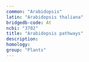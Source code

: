 ```yaml
---
common: "Arabidopsis"
latin: "Arabidopsis thaliana"
bridgedb-code: At
ncbi: "3702"
title: "Arabidopsis pathways"
description:
homology: 
group: "Plants"
---
```

